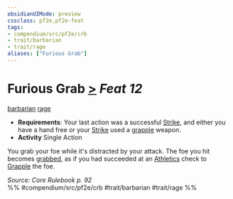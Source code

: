 ```yaml
---
obsidianUIMode: preview
cssclass: pf2e,pf2e-feat
tags:
- compendium/src/pf2e/crb
- trait/barbarian
- trait/rage
aliases: ["Furious Grab"]
---
```

# Furious Grab  [>](../../Rules/core-rulebook/chapter-9-playing-the-game.md#Actions "Single Action") *Feat 12*  
[barbarian](../../Rules/traits/barbarian.md)  [rage](../../Rules/traits/rage.md)  

- **Requirements**: Your last action was a successful [Strike](../../Rules/actions/strike.md), and either you have a hand free or your [Strike](../../Rules/actions/strike.md) used a [grapple](../../Rules/traits/grapple.md) weapon.
- **Activity** Single Action

You grab your foe while it's distracted by your attack. The foe you hit becomes [grabbed](../../Rules/conditions.md#Grabbed), as if you had succeeded at an [Athletics](../skills.md#Athletics) check to [Grapple](../../Rules/actions/grapple.md) the foe.

*Source: Core Rulebook p. 92*  
%% #compendium/src/pf2e/crb #trait/barbarian #trait/rage %%